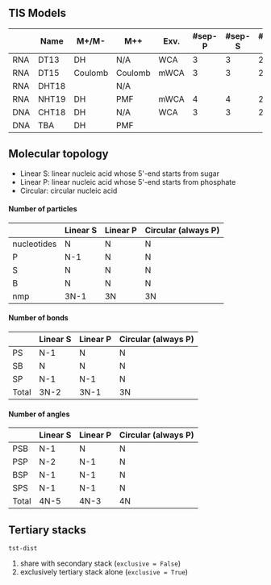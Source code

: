 
## TIS Models
|     | Name  |  M+/M-  |   M++   | Exv. | #sep-P | #sep-S | #sep-B |
|-----|-------|---------|---------|------|--------|--------|--------|
| RNA | DT13  | DH      | N/A     | WCA  |    3   |    3   |    2   |
| RNA | DT15  | Coulomb | Coulomb | mWCA |    3   |    3   |    2   |
| RNA | DHT18 |         | N/A     |      |        |        |        |
| RNA | NHT19 | DH      | PMF     | mWCA |    4   |    4   |    2   |
| DNA | CHT18 | DH      | N/A     | WCA  |    3   |    3   |    2   |
| DNA | TBA   | DH      | PMF     |      |        |        |        |

## Molecular topology
 + Linear S: linear nucleic acid whose 5'-end starts from sugar
 + Linear P: linear nucleic acid whose 5'-end starts from phosphate
 + Circular: circular nucleic acid

#### Number of particles
|             |Linear S   |Linear P   |Circular (always P)   |
|-------------|------|------|------|
| nucleotides | N    | N    | N    |
| P           | N-1  | N    | N    |
| S           | N    | N    | N    |
| B           | N    | N    | N    |
| nmp         |3N-1  | 3N   | 3N   |

#### Number of bonds
|             |Linear S   |Linear P   |Circular (always P)   |
|-------------|------|------|------|
| PS          | N-1  | N    | N    |
| SB          | N    | N    | N    |
| SP          | N-1  | N-1  | N    |
| Total       | 3N-2 | 3N-1 | 3N   |

#### Number of angles
|             |Linear S   |Linear P   |Circular (always P)   |
|-------------|------|------|------|
| PSB         | N-1  | N    | N    |
| PSP         | N-2  | N-1  | N    |
| BSP         | N-1  | N-1  | N    |
| SPS         | N-1  | N-1  | N    |
| Total       | 4N-5 | 4N-3 | 4N   |

## Tertiary stacks
`tst-dist`
 1. share with secondary stack (`exclusive = False`)
 2. exclusively tertiary stack alone (`exclusive = True`)
